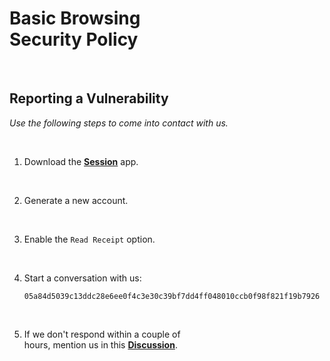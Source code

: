

# Basic Browsing <br> Security Policy

<br>

## Reporting a Vulnerability

*Use the following steps to come into contact with us.*

<br>

1.  Download the **[Session]** app.

    <br>

2.  Generate a new account.

    <br>

2.  Enable the `Read Receipt` option.

    <br>

3.  Start a conversation with us:

    ```
    05a84d5039c13ddc28e6ee0f4c3e30c39bf7dd4ff048010ccb0f98f821f19b7926
    ```
    
    <br>
    
4.  If we don't respond within a couple of <br>
    hours, mention us in this **[Discussion]**.

<br>


<!----------------------------------------------------------------------------->

[Discussion]: https://github.com/BasicBrowsing/Security/discussions/1
[Session]: https://getsession.org/
